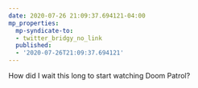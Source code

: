 ```yaml
---
date: 2020-07-26 21:09:37.694121-04:00
mp_properties:
  mp-syndicate-to:
  - twitter_bridgy_no_link
  published:
  - '2020-07-26T21:09:37.694121'
---
```


How did I wait this long to start watching Doom Patrol?